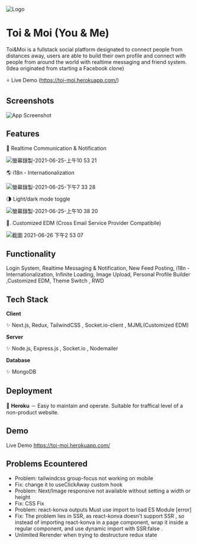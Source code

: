 
![Logo](https://ik.imagekit.io/4liibdxmxfn/images/users/user-peter548604106-cover-1624546491192_fBp5lDxtY)

    
# Toi & Moi (You & Me)

Toi&Moi is a fullstack social platform designated to connect people from distances away, users are able to build their own profile and connect with people from around the world  with realtime messaging and friend system.  (Idea originated from starting a Facebook clone)

⭐  Live Demo   (https://toi-moi.herokuapp.com/)
## Screenshots

![App Screenshot](https://ik.imagekit.io/4liibdxmxfn/images/users/user-peter548604106-cover-1624548236774_5Z3g7HK3Qq)


## Features

📱    Realtime Communication & Notification


![螢幕錄製-2021-06-25-上午10 53 21](https://user-images.githubusercontent.com/61279365/123363915-147dac80-d5a6-11eb-99ec-b06e194dc3c8.gif)


🌎    i18n - Internationalization

![螢幕錄製-2021-06-25-下午7 33 28](https://user-images.githubusercontent.com/61279365/123419339-b0caa200-d5ec-11eb-9c5f-e40fd2788e84.gif)


🌗    Light/dark mode toggle

![螢幕錄製-2021-06-25-上午10 38 20](https://user-images.githubusercontent.com/61279365/123364070-5d356580-d5a6-11eb-9974-d3c3809458e7.gif)

   
📧.  Customized EDM (Cross Email Service Provider Compatibile)

![截圖 2021-06-26 下午2 53 07](https://user-images.githubusercontent.com/61279365/123504865-5c77fe80-d68e-11eb-9bbd-2ff42768c952.png)

  
## Functionality

Login System, Realtime Messaging & Notification, New Feed Posting, i18n - Internationalization, Infinite Loading, Image Upload, Personal Profile Builder ,Customized EDM, Theme Switch , RWD  
  
## Tech Stack

**Client** 

✨   Next.js, Redux, TailwindCSS , Socket.io-client , MJML(Customized EDM)

**Server** 

✨ Node.js, Express.js , Socket.io , Nodemailer

**Database** 

✨ MongoDB

  
## Deployment

🌟 **Heroku**
－ Easy to maintain and operate. Suitable for traffical level of a non-product website.

  
## Demo

Live Demo
  https://toi-moi.herokuapp.com/
  
  
## Problems Ecountered

- Problem: tailwindcss group-focus not working on mobile
- Fix: change it to useClickAway custom hook
- Problem: Next/Image responsive not available without setting a width or height
- Fix: CSS Fix
- Problem: react-konva outputs Must use import to load ES Module [error]
- Fix: The problem lies in SSR, as react-konva doesn't support SSR , so instead of importing react-konva in a page component, wrap it inside a regular component, and use dynamic import with SSR:false .
- Unlimited Rerender when trying to destructure redux state 
